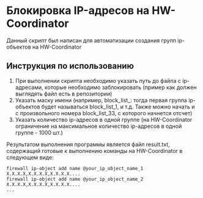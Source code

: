 # Блокировка IP-адресов на HW-Coordinator

Данный скрипт был написан для автоматизации создания групп ip-объектов на HW-Coordinator

## Инструкция по использованию
1. При выполнении скрипта необходимо указать путь до файла с ip-адресами, которые необходимо заблокировать (пример как должен выглядять файл есть в репозитории)
2. Указать маску имени (например, block_list_: тогда первая группа ip-объектов будет называться block_list_1, и т.д. Также можно начать и с произвольного номера block_list_33, с которого начнется отсчет)
3. Указать количество ip-адресов в одной группе (на HW-Coordinator ограничение на максимальное количество ip-адресов в одной группе - 1000 шт.)

Результатом выполнения программы является файл result.txt, содержащий готовые к выполнению команды на HW-Coordinator в следующем виде:

```
firewall ip-object add name @your_ip_object_name_1 X.X.X.X,X.X.X.X,X.X.X.X....
firewall ip-object add name @your_ip_object_name_2 X.X.X.X,X.X.X.X,X.X.X.X....
...
```